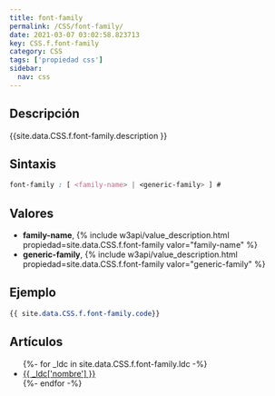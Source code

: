 ```yaml
---
title: font-family
permalink: /CSS/font-family/
date: 2021-03-07 03:02:58.823713
key: CSS.f.font-family
category: CSS
tags: ['propiedad css']
sidebar: 
  nav: css
---
```


## Descripción
{{site.data.CSS.f.font-family.description }}

## Sintaxis
~~~css
font-family : [ <family-name> | <generic-family> ] #
~~~

## Valores
* **family-name**,  {% include w3api/value_description.html propiedad=site.data.CSS.f.font-family valor="family-name" %}
* **generic-family**,  {% include w3api/value_description.html propiedad=site.data.CSS.f.font-family valor="generic-family" %}

## Ejemplo
~~~css
{{ site.data.CSS.f.font-family.code}}
~~~

## Artículos
<ul>
{%- for _ldc in site.data.CSS.f.font-family.ldc -%}
   <li>
       <a href="{{_ldc['url'] }}">{{ _ldc['nombre'] }}</a>
   </li>
{%- endfor -%}
</ul>
